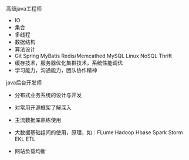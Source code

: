 高级java工程师

* IO
* 集合
* 多线程
* 数据结构
* 算法设计
* Git Spring MyBatis Redis/Memcathed MySQL Linux NoSQL Thrift
* 缓存技术，服务器优化集群技术，系统性能调优 
* 学习能力，沟通能力，团队协作精神

java后台开发师

* 分布式业务系统的设计与开发
* 对常用开源框架了解深入
* 主流数据库熟练使用
* 大数据基础组间的使用，原理，如：FLume Hadoop Hbase Spark Storm EKL ETL


* 网站负载均衡
